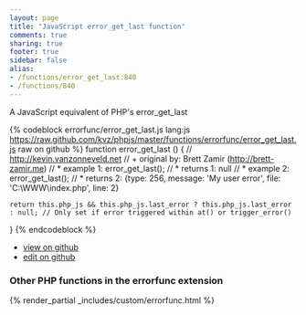 ```yaml
---
layout: page
title: "JavaScript error_get_last function"
comments: true
sharing: true
footer: true
sidebar: false
alias:
- /functions/error_get_last:840
- /functions/840
---
```

<!-- Generated by Rakefile:build -->
A JavaScript equivalent of PHP's error_get_last

{% codeblock errorfunc/error_get_last.js lang:js https://raw.github.com/kvz/phpjs/master/functions/errorfunc/error_get_last.js raw on github %}
function error_get_last () {
    // http://kevin.vanzonneveld.net
    // +   original by: Brett Zamir (http://brett-zamir.me)
    // *     example 1: error_get_last();
    // *     returns 1: null
    // *     example 2: error_get_last();
    // *     returns 2: {type: 256, message: 'My user error', file: 'C:\WWW\index.php', line: 2}

    return this.php_js && this.php_js.last_error ? this.php_js.last_error : null; // Only set if error triggered within at() or trigger_error()
}
{% endcodeblock %}

 - [view on github](https://github.com/kvz/phpjs/blob/master/functions/errorfunc/error_get_last.js)
 - [edit on github](https://github.com/kvz/phpjs/edit/master/functions/errorfunc/error_get_last.js)

### Other PHP functions in the errorfunc extension
{% render_partial _includes/custom/errorfunc.html %}
